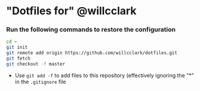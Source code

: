 # "Dotfiles for" @willcclark

### Run the following commands to restore the configuration

```sh
cd ~
git init
git remote add origin https://github.com/willcclark/dotfiles.git
git fetch
git checkout -f master
```

* Use ```git add -f``` to add files to this repository (effectively ignoring the "*" in the ```.gitignore``` file
